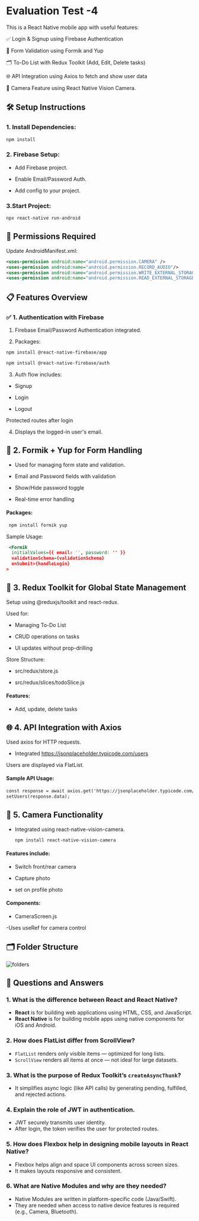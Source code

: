 
# Evaluation Test -4

This is a React Native mobile app with useful features:

✅ Login & Signup using Firebase Authentication

📝 Form Validation using Formik and Yup

🗂️ To-Do List with Redux Toolkit (Add, Edit, Delete tasks)

🌐 API Integration using Axios to fetch and show user data

📸 Camera Feature using React Native Vision Camera.

## 🛠 Setup Instructions

### 1. Install Dependencies:
```xml
npm install
```

### 2. Firebase Setup:
 - Add Firebase project.

 - Enable Email/Password Auth.

 - Add config to your project.


### 3.Start Project:
```xml
npx react-native run-android
```

## 📸 Permissions Required

Update AndroidManifest.xml:

```xml
<uses-permission android:name="android.permission.CAMERA" />
<uses-permission android:name="android.permission.RECORD_AUDIO"/>
<uses-permission android:name="android.permission.WRITE_EXTERNAL_STORAGE"/>
<uses-permission android:name="android.permission.READ_EXTERNAL_STORAGE"/>
```



## 📋 Features Overview

### ✅ 1. Authentication with Firebase
1. Firebase Email/Password Authentication integrated.

2. Packages:

```xml
npm install @react-native-firebase/app

npm intsall @react-native-firebase/auth

```

3. Auth flow includes:

- Signup

- Login

- Logout


Protected routes after login

4. Displays the logged-in user's email.

## 📝 2. Formik + Yup for Form Handling

   - Used for managing form state and validation.

   - Email and Password fields with validation

   - Show/Hide password toggle

   - Real-time error handling

 #### Packages:
 ```xml
  npm install formik yup
```

  Sample Usage:
```xml
 <Formik
  initialValues={{ email: '', password: '' }}
  validationSchema={validationSchema}
  onSubmit={handleLogin}
>
```


## 🔄 3. Redux Toolkit for Global State Management

Setup using @reduxjs/toolkit and react-redux.

Used for:

  - Managing To-Do List

  - CRUD operations on tasks

  - UI updates without prop-drilling

Store Structure:

 - src/redux/store.js

 - src/redux/slices/todoSlice.js

#### Features:

  - Add, update, delete tasks


## 🌐 4. API Integration with Axios

Used axios for HTTP requests.

 - Integrated https://jsonplaceholder.typicode.com/users

Users are displayed via FlatList.

#### Sample API Usage:
```xml
const response = await axios.get('https://jsonplaceholder.typicode.com/users');
setUsers(response.data);
```

## 📸 5. Camera Functionality

  - Integrated using react-native-vision-camera.

    ```xml
    npm install react-native-vision-camera
    ```

#### Features include:

   - Switch front/rear camera

   - Capture photo

   - set on profile photo

#### Components:

   - CameraScreen.js 

   -Uses useRef for camera control


## 🗂 Folder Structure

![folders](https://github.com/user-attachments/assets/61384c84-7cc7-47e6-88b2-ce7658ebe699)





## 📝  Questions and Answers

### 1. What is the difference between React and React Native? 
- **React** is for building web applications using HTML, CSS, and JavaScript.
- **React Native** is for building mobile apps using native components for iOS and Android.

### 2. How does FlatList differ from ScrollView? 
- `FlatList` renders only visible items — optimized for long lists.
- `ScrollView` renders all items at once — not ideal for large datasets.

### 3. What is the purpose of Redux Toolkit’s `createAsyncThunk`? 
- It simplifies async logic (like API calls) by generating pending, fulfilled, and rejected actions.

### 4. Explain the role of JWT in authentication. 
- JWT securely transmits user identity.
- After login, the token verifies the user for protected routes.

### 5. How does Flexbox help in designing mobile layouts in React Native? 
- Flexbox helps align and space UI components across screen sizes.
- It makes layouts responsive and consistent.

### 6. What are Native Modules and why are they needed? 
- Native Modules are written in platform-specific code (Java/Swift).
- They are needed when access to native device features is required (e.g., Camera, Bluetooth).










